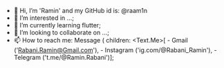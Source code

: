 - 👋 Hi, I’m 'Ramin' and my GitHub id is: @raam1n 
- 👀 I’m interested in ...;
- 🌱 I’m currently learning flutter;
- 💞️ I’m looking to collaborate on ...;
- 📫 How to reach me: 
Message (
    children: <Text.Me>[
      - Gmail ('Rabani.Ramin@Gmail.com'),
      - Instagram ('ig.com/@Rabani_Ramin'),
      - Telegram ('t.me/@Ramin.Rabani')];

<!---
raam1n/raam1n is a ✨ special ✨ repository because its `README.md` (this file) appears on your GitHub profile.
You can click the Preview link to take a look at your changes.
--->
